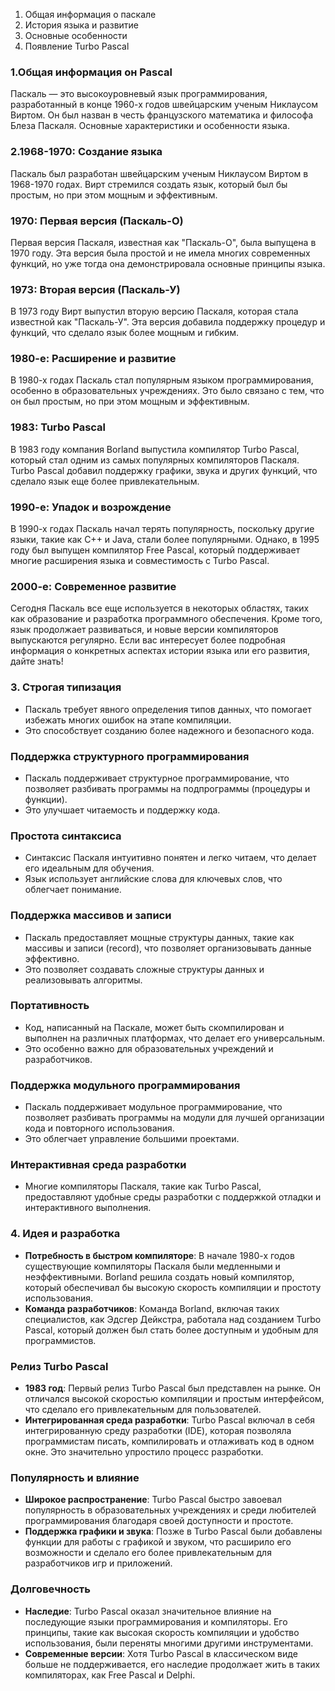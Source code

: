 1. Общая информация о паскале
2. История языка и развитие
3. Основные особенности 
4. Появление Turbo Pascal
### 1.Общая информация он Pascal
 Паскаль — это высокоуровневый язык программирования, разработанный в конце 1960-х годов швейцарским ученым Никлаусом Виртом. Он был назван в честь французского математика и философа Блеза Паскаля. Основные характеристики и особенности языка.
### 2.1968-1970: Создание языка
Паскаль был разработан швейцарским ученым Никлаусом Виртом в 1968-1970 годах. Вирт стремился создать язык, который был бы простым, но при этом мощным и эффективным.
### 1970: Первая версия (Паскаль-О)
Первая версия Паскаля, известная как "Паскаль-О", была выпущена в 1970 году. Эта версия была простой и не имела многих современных функций, но уже тогда она демонстрировала основные принципы языка.
### 1973: Вторая версия (Паскаль-У)
В 1973 году Вирт выпустил вторую версию Паскаля, которая стала известной как "Паскаль-У". Эта версия добавила поддержку процедур и функций, что сделало язык более мощным и гибким.
### 1980-е: Расширение и развитие
В 1980-х годах Паскаль стал популярным языком программирования, особенно в образовательных учреждениях. Это было связано с тем, что он был простым, но при этом мощным и эффективным.
### 1983: Turbo Pascal
В 1983 году компания Borland выпустила компилятор Turbo Pascal, который стал одним из самых популярных компиляторов Паскаля. Turbo Pascal добавил поддержку графики, звука и других функций, что сделало язык еще более привлекательным.
### 1990-е: Упадок и возрождение
В 1990-х годах Паскаль начал терять популярность, поскольку другие языки, такие как C++ и Java, стали более популярными. Однако, в 1995 году был выпущен компилятор Free Pascal, который поддерживает многие расширения языка и совместимость с Turbo Pascal.
### 2000-е: Современное развитие
Сегодня Паскаль все еще используется в некоторых областях, таких как образование и разработка программного обеспечения. Кроме того, язык продолжает развиваться, и новые версии компиляторов выпускаются регулярно.
Если вас интересует более подробная информация о конкретных аспектах истории языка или его развития, дайте знать!

### 3. Строгая типизация
- Паскаль требует явного определения типов данных, что помогает избежать многих ошибок на этапе компиляции.
- Это способствует созданию более надежного и безопасного кода.
### Поддержка структурного программирования
- Паскаль поддерживает структурное программирование, что позволяет разбивать программы на подпрограммы (процедуры и функции).
- Это улучшает читаемость и поддержку кода.
###  Простота синтаксиса
- Синтаксис Паскаля интуитивно понятен и легко читаем, что делает его идеальным для обучения.
- Язык использует английские слова для ключевых слов, что облегчает понимание.
###  Поддержка массивов и записи
- Паскаль предоставляет мощные структуры данных, такие как массивы и записи (record), что позволяет организовывать данные эффективно.
- Это позволяет создавать сложные структуры данных и реализовывать алгоритмы.
### Портативность
- Код, написанный на Паскале, может быть скомпилирован и выполнен на различных платформах, что делает его универсальным.
- Это особенно важно для образовательных учреждений и разработчиков.
###  Поддержка модульного программирования
- Паскаль поддерживает модульное программирование, что позволяет разбивать программы на модули для лучшей организации кода и повторного использования.
- Это облегчает управление большими проектами.
###  Интерактивная среда разработки
- Многие компиляторы Паскаля, такие как Turbo Pascal, предоставляют удобные среды разработки с поддержкой отладки и интерактивного выполнения.
### 4. Идея и разработка
- **Потребность в быстром компиляторе**: В начале 1980-х годов существующие компиляторы Паскаля были медленными и неэффективными. Borland решила создать новый компилятор, который обеспечивал бы высокую скорость компиляции и простоту использования.
- **Команда разработчиков**: Команда Borland, включая таких специалистов, как Эдсгер Дейкстра, работала над созданием Turbo Pascal, который должен был стать более доступным и удобным для программистов.
### Релиз Turbo Pascal
- **1983 год**: Первый релиз Turbo Pascal был представлен на рынке. Он отличался высокой скоростью компиляции и простым интерфейсом, что сделало его привлекательным для пользователей.
- **Интегрированная среда разработки**: Turbo Pascal включал в себя интегрированную среду разработки (IDE), которая позволяла программистам писать, компилировать и отлаживать код в одном окне. Это значительно упростило процесс разработки.
### Популярность и влияние
- **Широкое распространение**: Turbo Pascal быстро завоевал популярность в образовательных учреждениях и среди любителей программирования благодаря своей доступности и простоте.
- **Поддержка графики и звука**: Позже в Turbo Pascal были добавлены функции для работы с графикой и звуком, что расширило его возможности и сделало его более привлекательным для разработчиков игр и приложений.
### Долговечность
- **Наследие**: Turbo Pascal оказал значительное влияние на последующие языки программирования и компиляторы. Его принципы, такие как высокая скорость компиляции и удобство использования, были переняты многими другими инструментами.
- **Современные версии**: Хотя Turbo Pascal в классическом виде больше не поддерживается, его наследие продолжает жить в таких компиляторах, как Free Pascal и Delphi.

